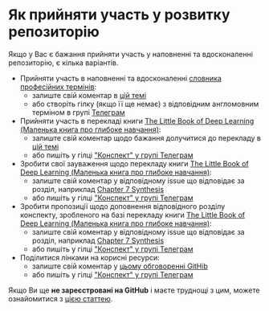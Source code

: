 # Як прийняти участь у розвитку репозиторію

Якщо у Вас є бажання прийняти участь у наповненні та вдосконаленні репозиторію, є кілька варіантів.

- Прийняти участь в наповненні та вдосконаленні [словника професійних термінів](dictionary.md): 
  - залиште свій коментар в [цій темі](https://github.com/pupenasan/ml/issues/2)  
  - або створіть гілку (якщо її ще немає) з відповідним англомовним терміном в групі [Телеграм](https://t.me/+sdEoEWViu4o5OWJi) 
- Прийняти участь в перекладі книги [The Little Book of Deep Learning (Маленька книга про глибоке навчання)](books/TheLittleBookofDeepLearning/README.md):
  - залиште свій коментар щодо бажання долучитися до перекладу в [цій темі](https://github.com/pupenasan/ml/issues/3)  
  - або пишіть у гілці ["Конспект" у групі Телеграм](https://t.me/mlukrdefinition/16) 
- Зробити свої зауваження щодо перекладу книги [The Little Book of Deep Learning (Маленька книга про глибоке навчання)](books/TheLittleBookofDeepLearning/README.md): 
  - залиште свій коментар у відповідному issue що відповідає за розділ, наприклад [Chapter 7 Synthesis](https://github.com/pupenasan/ml/issues/10) 
  - або пишіть у гілці ["Конспект" у групі Телеграм](https://t.me/mlukrdefinition/16)  
- Зробити пропозиції щодо доповнення відповідного розділу конспекту, зробленого на базі  перекладу книги [The Little Book of Deep Learning (Маленька книга про глибоке навчання)](books/TheLittleBookofDeepLearning/README.md):  
  - залиште свій коментар у відповідному issue що відповідає за розділ, наприклад [Chapter 7 Synthesis](https://github.com/pupenasan/ml/issues/10) 
  - або пишіть у гілці ["Конспект" у групі Телеграм](https://t.me/mlukrdefinition/16)  
- Поділитися лінками на корисні ресурси:
  - залиште свій коментар у [цьому обговоренні GitHib](https://github.com/pupenasan/ml/issues/11) 
  - або пишіть у гілці ["Конспект" у групі Телеграм](https://t.me/mlukrdefinition/19)  



Якщо Ви ще **не зареєстровані на GitHub** і маєте труднощі з цим, можете ознайомитися з [цією статтею](https://pupenasan.github.io/Git4All/events/workshop1.html). 